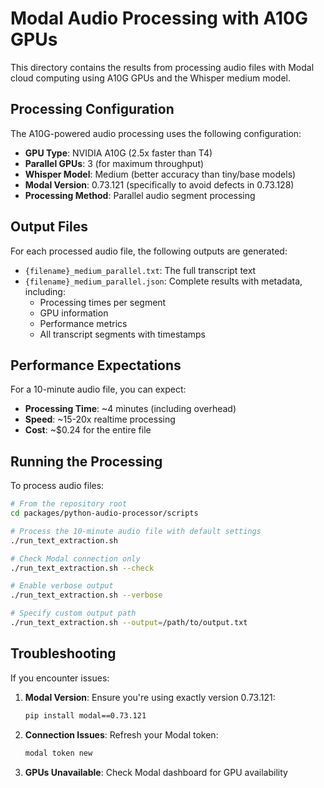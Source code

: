 # Modal Audio Processing with A10G GPUs

This directory contains the results from processing audio files with Modal cloud computing using A10G GPUs and the Whisper medium model.

## Processing Configuration

The A10G-powered audio processing uses the following configuration:

- **GPU Type**: NVIDIA A10G (2.5x faster than T4)
- **Parallel GPUs**: 3 (for maximum throughput)
- **Whisper Model**: Medium (better accuracy than tiny/base models)
- **Modal Version**: 0.73.121 (specifically to avoid defects in 0.73.128)
- **Processing Method**: Parallel audio segment processing

## Output Files

For each processed audio file, the following outputs are generated:

- `{filename}_medium_parallel.txt`: The full transcript text
- `{filename}_medium_parallel.json`: Complete results with metadata, including:
  - Processing times per segment
  - GPU information
  - Performance metrics
  - All transcript segments with timestamps

## Performance Expectations

For a 10-minute audio file, you can expect:

- **Processing Time**: ~4 minutes (including overhead)
- **Speed**: ~15-20x realtime processing
- **Cost**: ~$0.24 for the entire file

## Running the Processing

To process audio files:

```bash
# From the repository root
cd packages/python-audio-processor/scripts

# Process the 10-minute audio file with default settings
./run_text_extraction.sh

# Check Modal connection only
./run_text_extraction.sh --check

# Enable verbose output
./run_text_extraction.sh --verbose

# Specify custom output path
./run_text_extraction.sh --output=/path/to/output.txt
```

## Troubleshooting

If you encounter issues:

1. **Modal Version**: Ensure you're using exactly version 0.73.121:
   ```bash
   pip install modal==0.73.121
   ```

2. **Connection Issues**: Refresh your Modal token:
   ```bash
   modal token new
   ```

3. **GPUs Unavailable**: Check Modal dashboard for GPU availability